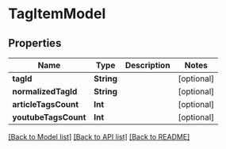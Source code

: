# TagItemModel

## Properties
Name | Type | Description | Notes
------------ | ------------- | ------------- | -------------
**tagId** | **String** |  | [optional] 
**normalizedTagId** | **String** |  | [optional] 
**articleTagsCount** | **Int** |  | [optional] 
**youtubeTagsCount** | **Int** |  | [optional] 

[[Back to Model list]](../README.md#documentation-for-models) [[Back to API list]](../README.md#documentation-for-api-endpoints) [[Back to README]](../README.md)



